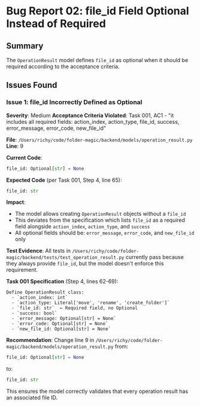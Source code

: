 # Bug Report 02: file_id Field Optional Instead of Required

## Summary
The `OperationResult` model defines `file_id` as optional when it should be required according to the acceptance criteria.

## Issues Found

### Issue 1: file_id Incorrectly Defined as Optional
**Severity**: Medium
**Acceptance Criteria Violated**: Task 001, AC1 - "it includes all required fields: action_index, action_type, file_id, success, error_message, error_code, new_file_id"

**File**: `/Users/richy/code/folder-magic/backend/models/operation_result.py`
**Line**: 9

**Current Code**:
```python
file_id: Optional[str] = None
```

**Expected Code** (per Task 001, Step 4, line 65):
```python
file_id: str
```

**Impact**:
- The model allows creating `OperationResult` objects without a `file_id`
- This deviates from the specification which lists `file_id` as a required field alongside `action_index`, `action_type`, and `success`
- All optional fields should be: `error_message`, `error_code`, and `new_file_id` only

**Test Evidence**:
All tests in `/Users/richy/code/folder-magic/backend/tests/test_operation_result.py` currently pass because they always provide `file_id`, but the model doesn't enforce this requirement.

**Task 001 Specification** (Step 4, lines 62-69):
```
Define OperationResult class:
  - `action_index: int`
  - `action_type: Literal['move', 'rename', 'create_folder']`
  - `file_id: str`  ← Required field, no Optional
  - `success: bool`
  - `error_message: Optional[str] = None`
  - `error_code: Optional[str] = None`
  - `new_file_id: Optional[str] = None`
```

**Recommendation**:
Change line 9 in `/Users/richy/code/folder-magic/backend/models/operation_result.py` from:
```python
file_id: Optional[str] = None
```
to:
```python
file_id: str
```

This ensures the model correctly validates that every operation result has an associated file ID.
